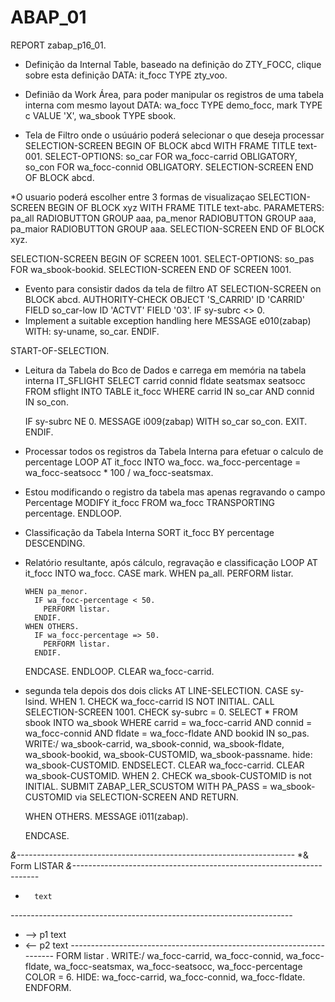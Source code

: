 # ABAP_01
REPORT zabap_p16_01.

* Definição da Internal Table, baseado na definição do ZTY_FOCC, clique sobre esta definição
DATA: it_focc TYPE zty_voo.

* Definião da Work Área, para poder manipular os registros de uma tabela interna com mesmo layout
DATA: wa_focc  TYPE demo_focc,
      mark     TYPE c VALUE 'X',
      wa_sbook TYPE sbook.

* Tela de Filtro onde o usúuário poderá selecionar o que deseja processar
SELECTION-SCREEN BEGIN OF BLOCK abcd WITH FRAME TITLE text-001.
SELECT-OPTIONS: so_car FOR wa_focc-carrid OBLIGATORY,
                so_con FOR wa_focc-connid OBLIGATORY.
SELECTION-SCREEN END OF BLOCK abcd.

*O usuario poderá escolher entre 3 formas de visualizaçao 
SELECTION-SCREEN BEGIN OF BLOCK xyz WITH FRAME TITLE text-abc.
PARAMETERS: pa_all   RADIOBUTTON GROUP aaa,
            pa_menor RADIOBUTTON GROUP aaa,
            pa_maior RADIOBUTTON GROUP aaa.
SELECTION-SCREEN END OF BLOCK xyz.


SELECTION-SCREEN BEGIN OF SCREEN 1001.
SELECT-OPTIONS: so_pas FOR wa_sbook-bookid.
SELECTION-SCREEN END OF SCREEN 1001.

* Evento para consistir dados da tela de filtro
AT SELECTION-SCREEN on BLOCK abcd.
  AUTHORITY-CHECK OBJECT 'S_CARRID'
           ID 'CARRID' FIELD so_car-low
           ID 'ACTVT' FIELD '03'.
  IF sy-subrc <> 0.
* Implement a suitable exception handling here
    MESSAGE e010(zabap)
    WITH: sy-uname,
          so_car.
  ENDIF.

START-OF-SELECTION.
* Leitura da Tabela do Bco de Dados e carrega em memória na tabela interna IT_SFLIGHT
  SELECT carrid connid fldate seatsmax seatsocc  FROM sflight INTO TABLE it_focc
     WHERE carrid IN so_car
     AND   connid IN so_con.

  IF sy-subrc NE 0.
    MESSAGE i009(zabap) WITH so_car so_con. 
    EXIT.
  ENDIF.
  
* Processar todos os registros da Tabela Interna para efetuar o calculo de percentage
  LOOP AT it_focc INTO wa_focc.
    wa_focc-percentage = wa_focc-seatsocc * 100 /  wa_focc-seatsmax.
* Estou modificando o registro da tabela mas apenas regravando o campo Percentage
    MODIFY it_focc FROM wa_focc TRANSPORTING percentage.
  ENDLOOP.
* Classificação da Tabela Interna
  SORT it_focc BY percentage DESCENDING.
* Relatório resultante, após cálculo, regravação e classificação
  LOOP AT it_focc INTO wa_focc.
    CASE mark.
      WHEN pa_all.
        PERFORM listar.

      WHEN pa_menor.
        IF wa_focc-percentage < 50.
          PERFORM listar.
        ENDIF.
      WHEN OTHERS.
        IF wa_focc-percentage => 50.
          PERFORM listar.
        ENDIF.
    ENDCASE.
  ENDLOOP.
  CLEAR wa_focc-carrid.

* segunda tela  depois dos dois clicks
AT LINE-SELECTION.
  CASE sy-lsind.
    WHEN 1.
      CHECK wa_focc-carrid IS NOT INITIAL.
      CALL SELECTION-SCREEN 1001.
      CHECK sy-subrc = 0.
      SELECT * FROM sbook INTO wa_sbook WHERE carrid = wa_focc-carrid
                                        AND   connid = wa_focc-connid
                                        AND   fldate =  wa_focc-fldate
                                        AND   bookid IN so_pas.
        WRITE:/ wa_sbook-carrid, wa_sbook-connid, wa_sbook-fldate, wa_sbook-bookid, wa_sbook-CUSTOMID, wa_sbook-passname.
        hide:  wa_sbook-CUSTOMID.
      ENDSELECT.
      CLEAR wa_focc-carrid.
      CLEAR  wa_sbook-CUSTOMID.
      WHEN 2.
        CHECK  wa_sbook-CUSTOMID is not INITIAL.
        SUBMIT ZABAP_LER_SCUSTOM
                WITH PA_PASS =  wa_sbook-CUSTOMID via SELECTION-SCREEN AND RETURN.


    WHEN OTHERS.
      MESSAGE i011(zabap).

  ENDCASE.

*&---------------------------------------------------------------------*
*&      Form  LISTAR
*&---------------------------------------------------------------------*
*       text
*----------------------------------------------------------------------*
*  -->  p1        text
*  <--  p2        text
*----------------------------------------------------------------------*
FORM listar .
  WRITE:/ wa_focc-carrid, wa_focc-connid, wa_focc-fldate, wa_focc-seatsmax,
                  wa_focc-seatsocc, wa_focc-percentage COLOR = 6.
  HIDE:  wa_focc-carrid, wa_focc-connid, wa_focc-fldate.
ENDFORM.
